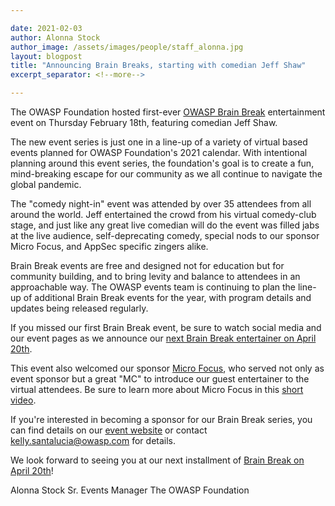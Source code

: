 ```yaml
---

date: 2021-02-03
author: Alonna Stock
author_image: /assets/images/people/staff_alonna.jpg
layout: blogpost
title: "Announcing Brain Breaks, starting with comedian Jeff Shaw"
excerpt_separator: <!--more-->

---
```


The OWASP Foundation hosted first-ever [OWASP Brain Break](https://brainbreak.owasp.org/) entertainment event on Thursday February 18th, featuring comedian Jeff Shaw.

The new event series is just one in a line-up of a variety of virtual based events planned for OWASP Foundation's 2021 calendar. With intentional planning around this event series, the foundation's goal is to create a fun, mind-breaking escape for our community as we all continue to navigate the global pandemic.

<!--more-->

The "comedy night-in" event was attended by over 35 attendees from all around the world. Jeff entertained the crowd from his virtual comedy-club stage, and just like any great live comedian will do the event was filled jabs at the live audience, self-deprecating comedy, special nods to our sponsor Micro Focus, and AppSec specific zingers alike. 

Brain Break events are free and designed not for education but for community building, and to bring levity and balance to attendees in an approachable way. The OWASP events team is continuing to plan the line-up of additional Brain Break events for the year, with program details and updates being released regularly.

If you missed our first Brain Break event, be sure to watch social media and our event pages as we announce our [next Brain Break entertainer on April 20th](https://brainbreak.owasp.org/).

This event also welcomed our sponsor [Micro Focus](https://www.microfocus.com/en-us/portfolio/application-security), who served not only as event sponsor but a great "MC" to introduce our guest entertainer to the virtual attendees. Be sure to learn more about Micro Focus in this [short video](https://players.brightcove.net/5456344257001/HkaDA1joZ_default/index.html?videoId=6205287240001).

If you're interested in becoming a sponsor for our Brain Break series, you can find details on our [event website](https://brainbreak.owasp.org/sponsors/) or contact [kelly.santalucia@owasp.com](kelly.santalucia@owasp.com) for details. 

We look forward to seeing you at our next installment of [Brain Break on April 20th](https://brainbreak.owasp.org/)!

Alonna Stock 
Sr. Events Manager 
The OWASP Foundation